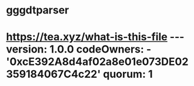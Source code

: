# gggdtparser
# https://tea.xyz/what-is-this-file --- version: 1.0.0 codeOwners:   - '0xcE392A8d4af02a8e01e073DE02359184067C4c22' quorum: 1
